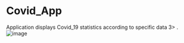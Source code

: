 # Covid_App
Application  displays Covid_19 statistics according to specific data 3> . 
![image](https://user-images.githubusercontent.com/49419447/147318372-a27dcf7a-29ef-438d-a488-ca8b6861c9c5.png)

